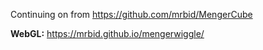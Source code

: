 Continuing on from https://github.com/mrbid/MengerCube

**WebGL:** https://mrbid.github.io/mengerwiggle/
